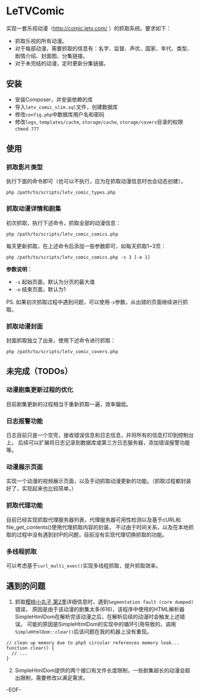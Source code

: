 LeTVComic
=========

实现一套乐视动漫（http://comic.letv.com/ ）的抓取系统。要求如下：
- 抓取乐视的所有动漫。
- 对于每部动漫，需要抓取的信息有：名字、监督、声优、国家、年代、类型、剧情介绍、封面图、分集链接。
- 对于未完结的动漫，定时更新分集链接。


安装
----

- 安装Composer，并安装依赖的库
- 导入`letv_comic_slim.sql`文件，创建数据库
- 修改`config.php`中数据库用户名和密码
- 修改`logs`, `templates/cache`, `storage/cache`, `storage/covers`目录的权限 `chmod 777`

使用
----

### 抓取**影片类型**

执行下面的命令即可（也可以不执行，应为在抓取动漫信息时也会动态创建）。

`php /path/to/scripts/letv_comic_types.php`

### 抓取**动漫详情和剧集**

初次抓取，执行下述命令，抓取全部的动漫信息：

`php /path/to/scripts/letv_comic_comics.php`

每天更新抓取，在上述命令后添加一些参数即可，如每天抓取1~3页：

`php /path/to/scripts/letv_comic_comics.php -s 3 [-e 1]`

**参数说明**：
- `-s` 起始页面，默认为分页的最大值
- `-e` 结束页面，默认为1

PS. 如果初次抓取过程中遇到问题，可以使用`-s`参数，从出错的页面继续进行抓取。

### 抓取**动漫封面**

封面抓取独立了出来，使用下述命令进行抓取：

`php /path/to/scripts/letv_comic_covers.php`


未完成（TODOs）
-------------

### 动漫剧集更新过程的优化

目前剧集更新的过程相当于重新抓取一遍，效率偏低。

### 日志报警功能

日志目前只是一个空壳，接收错误信息和日志信息，并将所有的信息打印到控制台上。
后续可以扩展将日志记录到数据库或第三方日志服务器，添加错误报警功能等。

### 动漫展示页面

实现一个动漫的视频展示页面，以及手动抓取动漫更新的功能。（抓取过程都封装好了，实现起来也比较简单。）

### 抓取代理功能

目前已经实现抓取代理服务器列表，代理服务器可用性检测以及基于cURL和file_get_contents()使用代理抓取内容的封装，
不过由于时间关系，以及在本地抓取的过程中没有遇到封IP的问题，目前没有实现代理切换抓取的功能。

### 多线程抓取

可以考虑基于`curl_multi_exec()`实现多线程抓取，提升抓取效率。


遇到的问题
---------

1. 抓取[樱桃小丸子 第2季](http://so.letv.com/comic/81067.html)详细信息时，遇到`Segmentation fault (core dumped)`错误，
原因是由于该动漫的剧集太多(616)，该程序中使用的HTML解析器SimpleHtmlDom在解析完该动漫之后，在解析后续的动漫时会触发上述错误。
可能的原因是SimpleHtmlDom的实现中的循环引用导致的，调用`SimpleHtmlDom::clear()`后该问题在我的机器上没有重现。

```
// clean up memory due to php5 circular references memory leak...
function clear() {
  // ...
}
```

2. SimpleHtmlDom提供的两个接口有文件长度限制，一些剧集超长的动漫会超出限制，需要修改以满足需求。

-EOF-

